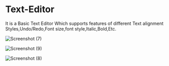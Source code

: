 # Text-Editor
It is a Basic Text Editor Which supports features of different Text alignment Styles,Undo/Redo,Font size,font style,Italic,Bold,Etc.

![Screenshot (7)](https://github.com/hisekr/Text-Editor/assets/40202261/8151a451-a2e7-4eda-8224-aa24bc743ff9)

![Screenshot (9)](https://github.com/hisekr/Text-Editor/assets/40202261/613a6198-e77a-455b-8980-d8f3467f9525)

![Screenshot (8)](https://github.com/hisekr/Text-Editor/assets/40202261/6d6c0f4f-5646-426f-ae59-a2aa6728e3e0)
